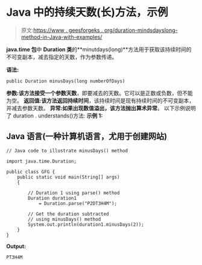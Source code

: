 # Java 中的持续天数(长)方法，示例

> 原文:[https://www . geesforgeks . org/duration-mindsdayslong-method-in-Java-with-examples/](https://www.geeksforgeeks.org/duration-minusdayslong-method-in-java-with-examples/)

**java.time 包**中 **Duration 类**的**minutdays(long)**方法用于获取该持续时间的不可变副本，减去指定的天数，作为参数传递。

**语法:**

```
public Duration minusDays(long numberOfDays)
```

**参数:**该方法接受一个参数**天数**，即要减去的天数。它可以是正数或负数，但不能为空。
**返回值:**该方法返回**持续时间**，该持续时间是现有持续时间的不可变副本，并减去参数天数。
**异常:**如果出现数值溢出，该方法抛出**算术异常**。
以下示例说明了 duration . understands()方法:
**示例 1:**

## Java 语言(一种计算机语言，尤用于创建网站)

```
// Java code to illustrate minusDays() method

import java.time.Duration;

public class GFG {
    public static void main(String[] args)
    {

        // Duration 1 using parse() method
        Duration duration1
            = Duration.parse("P2DT3H4M");

        // Get the duration subtracted
        // using minusDays() method
        System.out.println(duration1.minusDays(2));
    }
}
```

**Output:** 

```
PT3H4M
```
